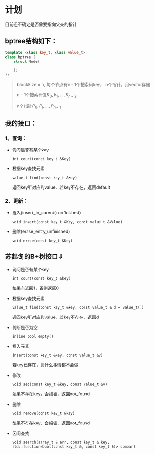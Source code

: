 # 计划
目前还不确定是否需要指向父亲的指针

## bptree结构如下：
```hpp
template <class key_t, class value_t>
class bptree {
    struct Node{

    };
};

```
> blockSize = n, 每个节点有n - 1个搜索码key， n个指针，用vector存储
>
> n - 1个搜索码值$K_0, K_1, \dots, K_{n - 2}$
>
> n个指针$P_0, P_1, \dots, P_{n - 1}$

## 我的接口：

### 1、查询：
* 询问是否有某个key

  `int count(const key_t &Key)`

* 根据key查找元素

  `value_t find(const key_t &Key)`

  返回key所对应的value，若key不存在，返回default

### 2、更新：
* 插入(insert_in_parent() unfinished）

  `void insert(const key_t &Key, const value_t &Value)`
* 删除(erase_entry_unfinished)
 
  `void erase(const key_t &Key)`


## 苏起冬的B+树接口$\Downarrow$
- 询问是否有某个key

  `int count(const key_t &key)`

  如果有返回1，否则返回0

- 根据key查找元素

  `value_t find(const key_t &key, const value_t & d = value_t())`

  返回key所对应的value，若key不存在，返回d

- 判断是否为空

  `inline bool empty()`

- 插入元素

  `insert(const key_t &key, const value_t &v)`

  若key已存在，则什么事情都不会做

- 修改

  `void set(const key_t &key, const value_t &v)`

  如果不存在key，会报错，返回not_found

- 删除

  `void remove(const key_t &key)`

  如果不存在key，会报错，返回not_found

- 区间查找

  `void search(array_t & arr, const key_t & key, std::function<bool(const key_t &, const key_t &)> compar)`